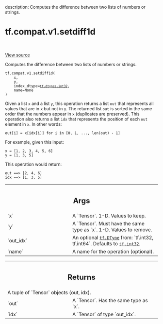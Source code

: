 description: Computes the difference between two lists of numbers or strings.

<div itemscope itemtype="http://developers.google.com/ReferenceObject">
<meta itemprop="name" content="tf.compat.v1.setdiff1d" />
<meta itemprop="path" content="Stable" />
</div>

# tf.compat.v1.setdiff1d

<!-- Insert buttons and diff -->

<table class="tfo-notebook-buttons tfo-api nocontent" align="left">

</table>

<a target="_blank" class="external" href="/code/stable/tensorflow/python/ops/array_ops.py">View source</a>



Computes the difference between two lists of numbers or strings.


<pre class="devsite-click-to-copy prettyprint lang-py tfo-signature-link">
<code>tf.compat.v1.setdiff1d(
    x,
    y,
    index_dtype=<a href="../../../tf/dtypes.md#int32"><code>tf.dtypes.int32</code></a>,
    name=None
)
</code></pre>



<!-- Placeholder for "Used in" -->

Given a list `x` and a list `y`, this operation returns a list `out` that
represents all values that are in `x` but not in `y`. The returned list `out`
is sorted in the same order that the numbers appear in `x` (duplicates are
preserved). This operation also returns a list `idx` that represents the
position of each `out` element in `x`. In other words:

`out[i] = x[idx[i]] for i in [0, 1, ..., len(out) - 1]`

For example, given this input:

```
x = [1, 2, 3, 4, 5, 6]
y = [1, 3, 5]
```

This operation would return:

```
out ==> [2, 4, 6]
idx ==> [1, 3, 5]
```

<!-- Tabular view -->
 <table class="responsive fixed orange">
<colgroup><col width="214px"><col></colgroup>
<tr><th colspan="2"><h2 class="add-link">Args</h2></th></tr>

<tr>
<td>
`x`<a id="x"></a>
</td>
<td>
A `Tensor`. 1-D. Values to keep.
</td>
</tr><tr>
<td>
`y`<a id="y"></a>
</td>
<td>
A `Tensor`. Must have the same type as `x`. 1-D. Values to remove.
</td>
</tr><tr>
<td>
`out_idx`<a id="out_idx"></a>
</td>
<td>
An optional <a href="../../../tf/dtypes/DType.md"><code>tf.DType</code></a> from: `tf.int32, tf.int64`. Defaults to <a href="../../../tf.md#int32"><code>tf.int32</code></a>.
</td>
</tr><tr>
<td>
`name`<a id="name"></a>
</td>
<td>
A name for the operation (optional).
</td>
</tr>
</table>



<!-- Tabular view -->
 <table class="responsive fixed orange">
<colgroup><col width="214px"><col></colgroup>
<tr><th colspan="2"><h2 class="add-link">Returns</h2></th></tr>
<tr class="alt">
<td colspan="2">
A tuple of `Tensor` objects (out, idx).
</td>
</tr>
<tr>
<td>
`out`<a id="out"></a>
</td>
<td>
A `Tensor`. Has the same type as `x`.
</td>
</tr><tr>
<td>
`idx`<a id="idx"></a>
</td>
<td>
A `Tensor` of type `out_idx`.
</td>
</tr>
</table>

